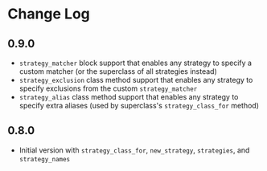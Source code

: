 # Change Log

## 0.9.0

- `strategy_matcher` block support that enables any strategy to specify a custom matcher (or the superclass of all strategies instead)
- `strategy_exclusion` class method support that enables any strategy to specify exclusions from the custom `strategy_matcher`
- `strategy_alias` class method support that enables any strategy to specify extra aliases (used by superclass's `strategy_class_for` method)

## 0.8.0

- Initial version with `strategy_class_for`, `new_strategy`, `strategies`, and `strategy_names`
